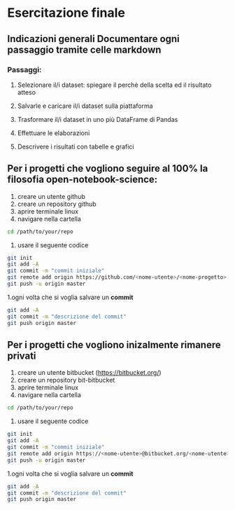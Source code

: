 # Esercitazione finale

## Indicazioni generali Documentare ogni passaggio tramite celle markdown

### Passaggi:

1. Selezionare il/i dataset: spiegare il perchè della scelta ed il risultato atteso

1. Salvarle e caricare il/i dataset sulla piattaforma

1. Trasformare il/i dataset in uno più DataFrame di Pandas

1. Effettuare le elaborazioni

1. Descrivere i risultati con tabelle e grafici


## Per i progetti che vogliono seguire al 100% la filosofia open-notebook-science:
1. creare un utente github [](https://github.com)
1. creare un repository github 
1. aprire terminale linux
1. navigare nella cartella 
``` bash
cd /path/to/your/repo
```

1. usare il seguente codice

``` bash
git init
git add -A
git commit -m "commit iniziale"
git remote add origin https://github.com/<nome-utente>/<nome-progetto>.git
git push -u origin master
```

1.ogni volta che si voglia salvare un **commit**
``` bash
git add -A
git commit -m "descrizione del commit"
git push origin master
```

## Per i progetti che vogliono inizalmente rimanere privati
[](https://bitbucket.org/)

1. creare un utente bitbucket (https://bitbucket.org/)
1. creare un repository bit-bitbucket 
1. aprire terminale linux
1. navigare nella cartella 

``` bash
cd /path/to/your/repo
```

1. usare il seguente codice
``` bash
git init
git add -A
git commit -m "commit iniziale"
git remote add origin https://<nome-utente>@bitbucket.org/<nome-utente>/<nome-progetto>.git
git push -u origin master
```

1.ogni volta che si voglia salvare un **commit**
``` bash
git add -A
git commit -m "descrizione del commit"
git push origin master
```



